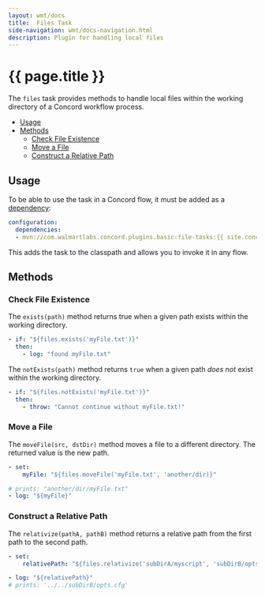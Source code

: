 ```yaml
---
layout: wmt/docs
title:  Files Task
side-navigation: wmt/docs-navigation.html
description: Plugin for handling local files
---
```


# {{ page.title }}

The `files` task provides methods to handle local files within the working directory
of a Concord workflow process.

- [Usage](#usage)
- [Methods](#methods)
  - [Check File Existence](#check-file-existence)
  - [Move a File](#move-a-file)
  - [Construct a Relative Path](#construct-a-relative-path)

## Usage

To be able to use the task in a Concord flow, it must be added as a
[dependency](../processes-v2/configuration.html#dependencies):

```yaml
configuration:
  dependencies:
  - mvn://com.walmartlabs.concord.plugins.basic:file-tasks:{{ site.concord_core_version }}
```

This adds the task to the classpath and allows you to invoke it in any flow.

## Methods

### Check File Existence

The `exists(path)` method returns true when a given path exists within the working
directory.

```yaml
- if: "${files.exists('myFile.txt')}"
  then:
    - log: "found myFile.txt"
```

The `notExists(path)` method returns `true` when a given path _does not_ exist
within the working directory.

```yaml
- if: "${files.notExists('myFile.txt')}"
  then:
    - throw: "Cannot continue without myFile.txt!"
```

### Move a File

The `moveFile(src, dstDir)` method moves a file to a different directory. The returned
value is the new path.

```yaml
- set:
    myFile: "${files.moveFile('myFile.txt', 'another/dir)}"

# prints: "another/dir/myFile.txt"
- log: "${myFile}"
```

### Construct a Relative Path

The `relativize(pathA, pathB)` method returns a relative path from the first
path to the second path.

```yaml
- set:
    relativePath: "${files.relativize('subDirA/myscript', 'subDirB/opts.cfg')}"

- log: "${relativePath}"
# prints: '../../subDirB/opts.cfg'
```
